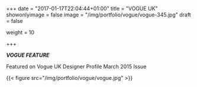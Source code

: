 +++
date = "2017-01-17T22:04:44+01:00"
title = "VOGUE UK"
showonlyimage = false
image = "/img/portfolio/vogue/vogue-345.jpg"
draft = false

weight = 10



+++

***VOGUE FEATURE***
<!--more-->

Featured on Vogue UK Designer Profile March 2015 Issue

{{< figure src="/img/portfolio/vogue/vogue.jpg"  >}}
